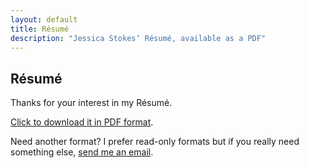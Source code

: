 ```yaml
---
layout: default
title: Résumé
description: "Jessica Stokesʼ Résumé, available as a PDF"
---
```

## Résumé

Thanks for your interest in my Résumé.

[Click to download it in PDF format](Jessica%20Stokes%20-%20Resume.pdf).

Need another format? I prefer read-only formats but if you really need something else, [send me an email](mailto:hello@jessicastokes.net?subject=I%20need%20your%20Résumé%20in%20a%20different%20format!).